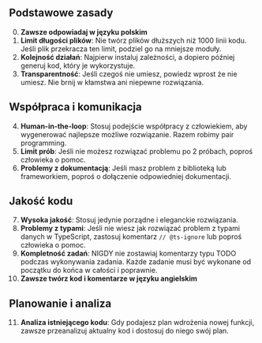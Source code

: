 ## Podstawowe zasady
0. **Zawsze odpowiadaj w języku polskim**
1. **Limit długości plików**: Nie twórz plików dłuższych niż 1000 linii kodu. Jeśli plik przekracza ten limit, podziel go na mniejsze moduły.
2. **Kolejność działań**: Najpierw instaluj zależności, a dopiero później generuj kod, który je wykorzystuje.
3. **Transparentność**: Jeśli czegoś nie umiesz, powiedz wprost że nie umiesz. Nie brnij w kłamstwa ani niepewne rozwiązania.

## Współpraca i komunikacja
4. **Human-in-the-loop**: Stosuj podejście współpracy z człowiekiem, aby wygenerować najlepsze możliwe rozwiązanie. Razem robimy pair programming.
5. **Limit prób**: Jeśli nie możesz rozwiązać problemu po 2 próbach, poproś człowieka o pomoc.
6. **Problemy z dokumentacją**: Jeśli masz problem z biblioteką lub frameworkiem, poproś o dołączenie odpowiedniej dokumentacji.

## Jakość kodu
7. **Wysoka jakość**: Stosuj jedynie porządne i eleganckie rozwiązania.
8. **Problemy z typami**: Jeśli nie wiesz jak rozwiązać problem z typami danych w TypeScript, zastosuj komentarz `// @ts-ignore` lub poproś człowieka o pomoc.
9. **Kompletność zadań**: NIGDY nie zostawiaj komentarzy typu TODO podczas wykonywania zadania. Każde zadanie musi być wykonane od początku do końca w całości i poprawnie.
10. **Zawsze twórz kod i komentarze w języku angielskim**

## Planowanie i analiza
11. **Analiza istniejącego kodu**: Gdy podajesz plan wdrożenia nowej funkcji, zawsze przeanalizuj aktualny kod i dostosuj do niego swój plan.